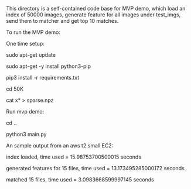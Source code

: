 This directory is a self-contained code base for MVP demo,
which load an index of 50000 images, generate feature for all images under test_imgs,
send them to matcher and get top 10 matches.

To run the MVP demo:

One time setup:

sudo apt-get update

sudo apt-get -y install python3-pip

pip3 install -r requirements.txt


cd 50K


cat x* > sparse.npz

Run mvp demo:

cd ..

python3 main.py



An sample output from an aws t2.small EC2:

index loaded, time used = 15.98753700500015 seconds

generated features for 15 files, time used = 13.173495285000172 seconds

matched 15 files, time used = 3.0983668599997145 seconds
